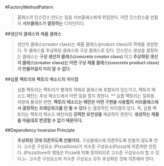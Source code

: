 #FactoryMethodPattern
>클래스의 인스턴스 만드는 일을 서브클래스에게 위임한다.
어떤 인스턴스를 만들지 **서브클래스가 결정하는** 디자인이다.

##생산자 클래스와 제품 클래스
>생산자 클래스(creator class)는 제품 클래스(product class)의 객체를 생성한다.
두 클래스를 추상화된 클래스와 구상 클래스로 있다.
인스턴스 생성을 결정하는 클래스는 **구상 생산자 클래스(concrete creator class)** 이고
**추상화된 생산자 클래스(creator class)는 어떤 구상 제품 클래스(concrete product class)가 만들어질지 미리 알 수 없다.**

##심플 팩토리와 팩토리 메소드의 차이점
> 심플 팩토리는 팩토리가 별개의 객체로 클래스에 포함되어 있는거고, 팩토리 메소드 패턴는 추상 메소드에서 어떤 일을 할지 정한다.
** 심플 팩토리는 일회용 처방에 불과한 반면, **팩토리 메소드는 패턴은 어떤 구현을 사용할지 서브클래스에서 결정하는 프레임워크를 만 들 수 있다** 는 결정적인 차이점이 있다.
즉, 심플 팩토리는 팩토리 메소드 패턴처럼 **강력한 유연성을** 제공하지 못한다. **생성하는 제품을 마음대로 변경할 수 없기 때문이다.**

##Dependency Inversion Principle
>**추상화된 것에 의존하도록 만들어라.** 구상클래스에 의존하도록 만들지 않도록 한다.
고수준 구성요소 (PizzaStore)가 저수준 구성요소(Pizza)에 의존하면 안된다. 
(PizzaStore의 행동은 Pizza에 의해 정의되므로 고수준 구성요소라 할 수 있다.)ㄴ
고수준 구성요소와 저수준 구성요소 모두 추상화된 것에 의존해야 한다.
